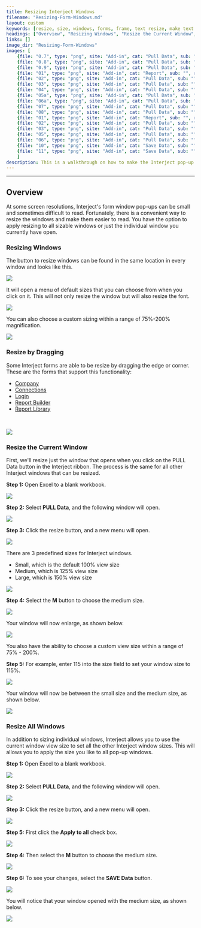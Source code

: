 ```yaml
---
title: Resizing Interject Windows
filename: "Resizing-Form-Windows.md"
layout: custom
keywords: [resize, size, windows, forms, frame, text resize, make text bigger]
headings: ["Overview", "Resizing Windows", "Resize the Current Window", "Resize All Windows"]
links: []
image_dir: "Resizing-Form-Windows"
images: [
	{file: "0.7", type: "png", site: "Add-in", cat: "Pull Data", sub: "", report: "", ribbon: "", config: ""}, 
	{file: "0.8", type: "png", site: "Add-in", cat: "Pull Data", sub: "", report: "", ribbon: "", config: ""}, 
	{file: "0.9", type: "png", site: "Add-in", cat: "Pull Data", sub: "", report: "", ribbon: "", config: ""}, 
	{file: "01", type: "png", site: "Add-in", cat: "Report", sub: "", report: "", ribbon: "Simple", config: ""}, 
	{file: "02", type: "png", site: "Add-in", cat: "Pull Data", sub: "", report: "", ribbon: "Simple", config: ""}, 
	{file: "03", type: "png", site: "Add-in", cat: "Pull Data", sub: "", report: "", ribbon: "", config: ""}, 
	{file: "04", type: "png", site: "Add-in", cat: "Pull Data", sub: "", report: "", ribbon: "", config: ""}, 
	{file: "05a", type: "png", site: "Add-in", cat: "Pull Data", sub: "", report: "", ribbon: "", config: ""}, 
	{file: "06a", type: "png", site: "Add-in", cat: "Pull Data", sub: "", report: "", ribbon: "", config: ""}, 
	{file: "07", type: "png", site: "Add-in", cat: "Pull Data", sub: "", report: "", ribbon: "", config: ""}, 
	{file: "08", type: "png", site: "Add-in", cat: "Pull Data", sub: "", report: "", ribbon: "Simple", config: ""}, 
	{file: "01", type: "png", site: "Add-in", cat: "Report", sub: "", report: "", ribbon: "Simple", config: ""}, 
	{file: "02", type: "png", site: "Add-in", cat: "Pull Data", sub: "", report: "", ribbon: "Simple", config: ""}, 
	{file: "03", type: "png", site: "Add-in", cat: "Pull Data", sub: "", report: "", ribbon: "", config: ""}, 
	{file: "05", type: "png", site: "Add-in", cat: "Pull Data", sub: "", report: "", ribbon: "", config: ""}, 
	{file: "06", type: "png", site: "Add-in", cat: "Pull Data", sub: "", report: "", ribbon: "", config: ""}, 
	{file: "10", type: "png", site: "Add-in", cat: "Save Data", sub: "", report: "", ribbon: "Simple", config: ""}, 
	{file: "11", type: "png", site: "Add-in", cat: "Save Data", sub: "", report: "", ribbon: "Simple", config: ""}
	]
description: This is a walkthrough on how to make the Interject pop-up windows larger
---
```

* * *

## Overview

At some screen resolutions, Interject's form window pop-ups can be small and sometimes difficult to read. Fortunately, there is a convenient way to resize the windows and make them easier to read. You have the option to apply resizing to all sizable windows or just the individual window you currently have open.

### Resizing Windows

The button to resize windows can be found in the same location in every window and looks like this.

![](/images/Resizing-Form-Windows/0.7.png)
<br>

It will open a menu of default sizes that you can choose from when you click on it. This will not only resize the window but will also resize the font.

![](/images/Resizing-Form-Windows/0.8.png)
<br>

You can also choose a custom sizing within a range of 75%-200% magnification.

![](/images/Resizing-Form-Windows/0.9.png)
<br>

### Resize by Dragging

Some Interject forms are able to be resize by dragging the edge or corner. These are the forms that support this functionality:

- [Company](/wGetStarted/INTERJECT-Ribbon-Menu-Items.html#company)
- [Connections](/wDeveloper/ConnectionManager.html)
- [Login](/wAbout/Logging-In.html)
- [Report Builder](/wIndex/ReportBuilder.html)
- [Report Library](/wAbout/Report-Library-Basics.html)
<br>

![](/images/Resizing-Form-Windows/ResizeFormDrag.png)
<br>

### Resize the Current Window

First, we'll resize just the window that opens when you click on the PULL Data button in the Interject ribbon. The process is the same for all other Interject windows that can be resized.

**Step 1:** Open Excel to a blank workbook.

![](/images/Resizing-Form-Windows/01.png)
<br>

**Step 2:** Select **PULL Data**, and the following window will open.

![](/images/Resizing-Form-Windows/02.png)
<br>

**Step 3:** Click the resize button, and a new menu will open.

![](/images/Resizing-Form-Windows/03.png)
<br>

There are 3 predefined sizes for Interject windows.

* Small, which is the default 100% view size
* Medium, which is 125% view size
* Large, which is 150% view size

![](/images/Resizing-Form-Windows/04.png)
<br>

**Step 4:** Select the **M** button to choose the medium size.

![](/images/Resizing-Form-Windows/05a.png)
<br>

Your window will now enlarge, as shown below.

![](/images/Resizing-Form-Windows/06a.png)
<br>

You also have the ability to choose a custom view size within a range of 75% - 200%.

**Step 5:** For example, enter 115 into the size field to set your window size to 115%.

![](/images/Resizing-Form-Windows/07.png)
<br>

Your window will now be between the small size and the medium size, as shown below.

![](/images/Resizing-Form-Windows/08.png)
<br>

### Resize All Windows

In addition to sizing individual windows, Interject allows you to use the current window view size to set all the other Interject window sizes. This will allows you to apply the size you like to all pop-up windows.

**Step 1:** Open Excel to a blank workbook.

![](/images/Resizing-Form-Windows/01.png)
<br>

**Step 2:** Select **PULL Data**, and the following window will open.

![](/images/Resizing-Form-Windows/02.png)
<br>

**Step 3:** Click the resize button, and a new menu will open.

![](/images/Resizing-Form-Windows/03.png)
<br>

**Step 5:** First click the **Apply to all** check box.

![](/images/Resizing-Form-Windows/05.png)
<br>

**Step 4:** Then select the **M** button to choose the medium size.

![](/images/Resizing-Form-Windows/06.png)
<br>

**Step 6:** To see your changes, select the **SAVE Data** button.

![](/images/Resizing-Form-Windows/10.png)
<br>

You will notice that your window opened with the medium size, as shown below.

![](/images/Resizing-Form-Windows/11.png)
<br>
